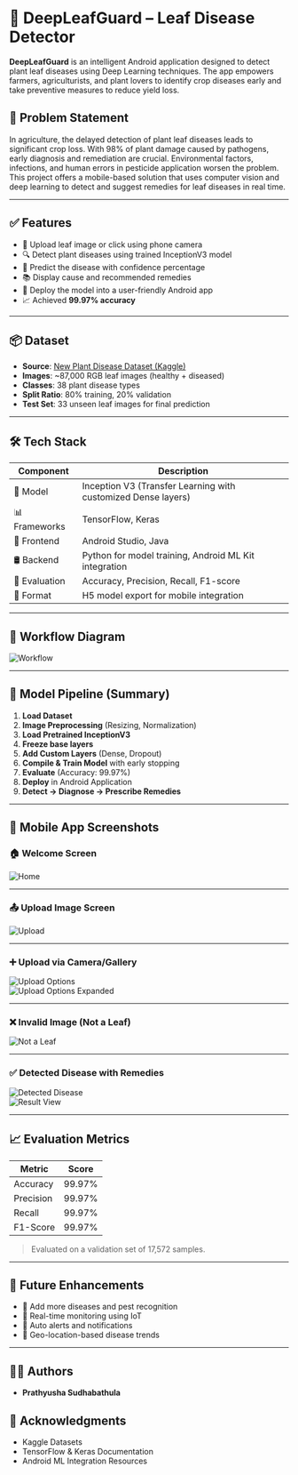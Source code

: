 # 🌿 DeepLeafGuard – Leaf Disease Detector

**DeepLeafGuard** is an intelligent Android application designed to detect plant leaf diseases using Deep Learning techniques. The app empowers farmers, agriculturists, and plant lovers to identify crop diseases early and take preventive measures to reduce yield loss.

## 🧩 Problem Statement

In agriculture, the delayed detection of plant leaf diseases leads to significant crop loss. With 98% of plant damage caused by pathogens, early diagnosis and remediation are crucial. Environmental factors, infections, and human errors in pesticide application worsen the problem. This project offers a mobile-based solution that uses computer vision and deep learning to detect and suggest remedies for leaf diseases in real time.

---

## ✅ Features

- 📸 Upload leaf image or click using phone camera
- 🔍 Detect plant diseases using trained InceptionV3 model
- 🧠 Predict the disease with confidence percentage
- 📚 Display cause and recommended remedies
- 📱 Deploy the model into a user-friendly Android app
- 📈 Achieved **99.97% accuracy**

---

## 📦 Dataset

- **Source**: [New Plant Disease Dataset (Kaggle)](https://www.kaggle.com/datasets/vipoooool/new-plant-diseases-dataset)
- **Images**: ~87,000 RGB leaf images (healthy + diseased)
- **Classes**: 38 plant disease types
- **Split Ratio**: 80% training, 20% validation
- **Test Set**: 33 unseen leaf images for final prediction

---

## 🛠️ Tech Stack

| Component       | Description                                                                 |
|----------------|-----------------------------------------------------------------------------|
| 🧠 Model        | Inception V3 (Transfer Learning with customized Dense layers)               |
| 📊 Frameworks   | TensorFlow, Keras                                                           |
| 📱 Frontend     | Android Studio, Java                                                        |
| 🛢️ Backend      | Python for model training, Android ML Kit integration                       |
| 🧪 Evaluation   | Accuracy, Precision, Recall, F1-score                                        |
| 🧾 Format       | H5 model export for mobile integration                                      |

---

## 📌 Workflow Diagram

![Workflow](./WorkFlowDiagram.png)

---

## 🧮 Model Pipeline (Summary)

1. **Load Dataset**  
2. **Image Preprocessing** (Resizing, Normalization)  
3. **Load Pretrained InceptionV3**  
4. **Freeze base layers**  
5. **Add Custom Layers** (Dense, Dropout)  
6. **Compile & Train Model** with early stopping  
7. **Evaluate** (Accuracy: 99.97%)  
8. **Deploy** in Android Application  
9. **Detect → Diagnose → Prescribe Remedies**

---

## 📱 Mobile App Screenshots

### 🏠 Welcome Screen

![Home](./Output%20Screens/1.jpeg)

---

### 📤 Upload Image Screen

![Upload](./Output%20Screens/2.jpeg)

---

### ➕ Upload via Camera/Gallery

![Upload Options](./Output%20Screens/3.jpeg)  
![Upload Options Expanded](./Output%20Screens/4.jpeg)

---

### ❌ Invalid Image (Not a Leaf)

![Not a Leaf](./Output%20Screens/5.jpeg)

---

### ✅ Detected Disease with Remedies

![Detected Disease](./Output%20Screens/6.jpeg)  
![Result View](./Output%20Screens/7.jpeg)

---

## 📈 Evaluation Metrics

| Metric        | Score     |
|---------------|-----------|
| Accuracy      | 99.97%    |
| Precision     | 99.97%    |
| Recall        | 99.97%    |
| F1-Score      | 99.97%    |

> Evaluated on a validation set of 17,572 samples.

---

## 🔮 Future Enhancements

- 🐛 Add more diseases and pest recognition  
- 📡 Real-time monitoring using IoT  
- 🔔 Auto alerts and notifications  
- 📍 Geo-location-based disease trends  

---

## 👩‍💻 Authors

- **Prathyusha Sudhabathula** 

## 🙏 Acknowledgments

- Kaggle Datasets  
- TensorFlow & Keras Documentation  
- Android ML Integration Resources  
